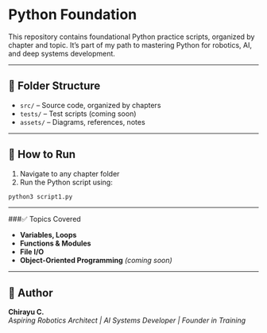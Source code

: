 # Python Foundation

This repository contains foundational Python practice scripts, organized by chapter and topic. 
It’s part of my path to mastering Python for robotics, AI, and deep systems development.

---

## 📁 Folder Structure

- `src/` – Source code, organized by chapters 
- `tests/` – Test scripts (coming soon) 
- `assets/` – Diagrams, references, notes 

---

## 🚀 How to Run

1. Navigate to any chapter folder 
2. Run the Python script using:

```bash
python3 script1.py
```

---

###✅ Topics Covered
- **Variables, Loops**
- **Functions & Modules**
- **File I/O**
- **Object-Oriented Programming** *(coming soon)*

---

## 🧠 Author

**Chirayu C.**  
_Aspiring Robotics Architect | AI Systems Developer | Founder in Training_
